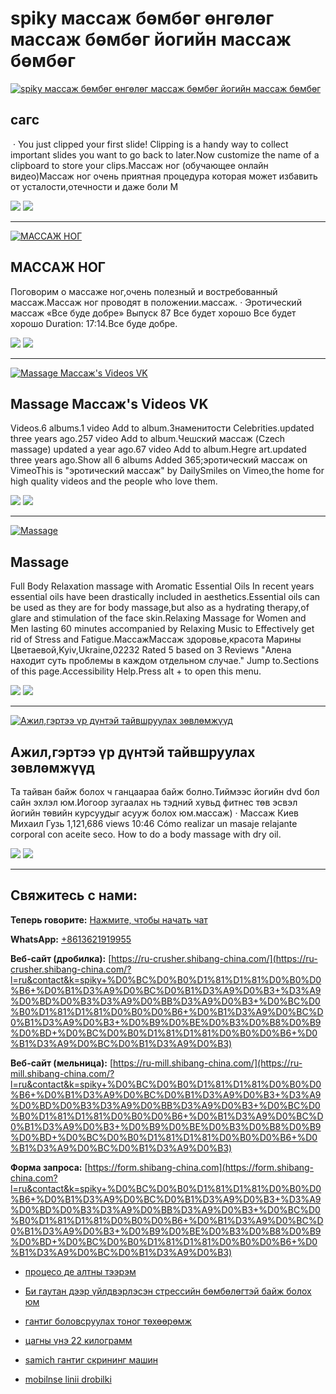 # spiky массаж бөмбөг өнгөлөг массаж бөмбөг йогийн массаж бөмбөг

<a href="https://swt.shibang-china.com/?l=ru&img&k=spiky+%D0%BC%D0%B0%D1%81%D1%81%D0%B0%D0%B6+%D0%B1%D3%A9%D0%BC%D0%B1%D3%A9%D0%B3+%D3%A9%D0%BD%D0%B3%D3%A9%D0%BB%D3%A9%D0%B3+%D0%BC%D0%B0%D1%81%D1%81%D0%B0%D0%B6+%D0%B1%D3%A9%D0%BC%D0%B1%D3%A9%D0%B3+%D0%B9%D0%BE%D0%B3%D0%B8%D0%B9%D0%BD+%D0%BC%D0%B0%D1%81%D1%81%D0%B0%D0%B6+%D0%B1%D3%A9%D0%BC%D0%B1%D3%A9%D0%B3" target="_blank">![spiky массаж бөмбөг өнгөлөг массаж бөмбөг йогийн массаж бөмбөг](http://static.shibang-china.com/all-800x300/108.jpg)</a>

## сагс
&nbsp;&#0183;&#32;You just clipped your first slide! Clipping is a handy way to collect important slides you want to go back to later.Now customize the name of a clipboard to store your clips.Массаж ног (обучающее онлайн видео)Массаж ног очень приятная процедура которая может избавить от усталости,отечности и даже боли М


<a href="https://whatsapp.shibangsoft.com/WhatsApp.php" target="_blank" title="WhatsApp">![](http://static.shibang-china.com/icon/whatsapp.png)</a> <a href="https://swt.shibang-china.com/?l=ru&icon&k=spiky+%D0%BC%D0%B0%D1%81%D1%81%D0%B0%D0%B6+%D0%B1%D3%A9%D0%BC%D0%B1%D3%A9%D0%B3+%D3%A9%D0%BD%D0%B3%D3%A9%D0%BB%D3%A9%D0%B3+%D0%BC%D0%B0%D1%81%D1%81%D0%B0%D0%B6+%D0%B1%D3%A9%D0%BC%D0%B1%D3%A9%D0%B3+%D0%B9%D0%BE%D0%B3%D0%B8%D0%B9%D0%BD+%D0%BC%D0%B0%D1%81%D1%81%D0%B0%D0%B6+%D0%B1%D3%A9%D0%BC%D0%B1%D3%A9%D0%B3" target="_blank">![](http://static.shibang-china.com/icon/chat-ru.png)</a>

---

<a href="https://swt.shibang-china.com/?l=ru&img&k=spiky+%D0%BC%D0%B0%D1%81%D1%81%D0%B0%D0%B6+%D0%B1%D3%A9%D0%BC%D0%B1%D3%A9%D0%B3+%D3%A9%D0%BD%D0%B3%D3%A9%D0%BB%D3%A9%D0%B3+%D0%BC%D0%B0%D1%81%D1%81%D0%B0%D0%B6+%D0%B1%D3%A9%D0%BC%D0%B1%D3%A9%D0%B3+%D0%B9%D0%BE%D0%B3%D0%B8%D0%B9%D0%BD+%D0%BC%D0%B0%D1%81%D1%81%D0%B0%D0%B6+%D0%B1%D3%A9%D0%BC%D0%B1%D3%A9%D0%B3" target="_blank">![МАССАЖ НОГ](http://static.shibang-china.com/all-800x300/1417.jpg)</a>

## МАССАЖ НОГ
Поговорим о массаже ног,очень полезный и востребованный массаж.Массаж ног проводят в положении.массаж.&nbsp;&#0183;&#32;Эротический массаж &#171;Все буде добре&#187; Выпуск 87 Все будет хорошо Все будет хорошо Duration: 17:14.Все буде добре.


<a href="https://whatsapp.shibangsoft.com/WhatsApp.php" target="_blank" title="WhatsApp">![](http://static.shibang-china.com/icon/whatsapp.png)</a> <a href="https://swt.shibang-china.com/?l=ru&icon&k=spiky+%D0%BC%D0%B0%D1%81%D1%81%D0%B0%D0%B6+%D0%B1%D3%A9%D0%BC%D0%B1%D3%A9%D0%B3+%D3%A9%D0%BD%D0%B3%D3%A9%D0%BB%D3%A9%D0%B3+%D0%BC%D0%B0%D1%81%D1%81%D0%B0%D0%B6+%D0%B1%D3%A9%D0%BC%D0%B1%D3%A9%D0%B3+%D0%B9%D0%BE%D0%B3%D0%B8%D0%B9%D0%BD+%D0%BC%D0%B0%D1%81%D1%81%D0%B0%D0%B6+%D0%B1%D3%A9%D0%BC%D0%B1%D3%A9%D0%B3" target="_blank">![](http://static.shibang-china.com/icon/chat-ru.png)</a>

---

<a href="https://swt.shibang-china.com/?l=ru&img&k=spiky+%D0%BC%D0%B0%D1%81%D1%81%D0%B0%D0%B6+%D0%B1%D3%A9%D0%BC%D0%B1%D3%A9%D0%B3+%D3%A9%D0%BD%D0%B3%D3%A9%D0%BB%D3%A9%D0%B3+%D0%BC%D0%B0%D1%81%D1%81%D0%B0%D0%B6+%D0%B1%D3%A9%D0%BC%D0%B1%D3%A9%D0%B3+%D0%B9%D0%BE%D0%B3%D0%B8%D0%B9%D0%BD+%D0%BC%D0%B0%D1%81%D1%81%D0%B0%D0%B6+%D0%B1%D3%A9%D0%BC%D0%B1%D3%A9%D0%B3" target="_blank">![Massage Массаж's Videos VK](http://static.shibang-china.com/all-800x300/1109.jpg)</a>

## Massage Массаж's Videos VK
Videos.6 albums.1 video Add to album.Знаменитости Celebrities.updated three years ago.257 video Add to album.Чешский массаж (Czech massage) updated a year ago.67 video Add to album.Hegre art.updated three years ago.Show all 6 albums Added 365;эротический массаж on VimeoThis is &quot;эротический массаж&quot; by DailySmiles on Vimeo,the home for high quality videos and the people who love them.


<a href="https://whatsapp.shibangsoft.com/WhatsApp.php" target="_blank" title="WhatsApp">![](http://static.shibang-china.com/icon/whatsapp.png)</a> <a href="https://swt.shibang-china.com/?l=ru&icon&k=spiky+%D0%BC%D0%B0%D1%81%D1%81%D0%B0%D0%B6+%D0%B1%D3%A9%D0%BC%D0%B1%D3%A9%D0%B3+%D3%A9%D0%BD%D0%B3%D3%A9%D0%BB%D3%A9%D0%B3+%D0%BC%D0%B0%D1%81%D1%81%D0%B0%D0%B6+%D0%B1%D3%A9%D0%BC%D0%B1%D3%A9%D0%B3+%D0%B9%D0%BE%D0%B3%D0%B8%D0%B9%D0%BD+%D0%BC%D0%B0%D1%81%D1%81%D0%B0%D0%B6+%D0%B1%D3%A9%D0%BC%D0%B1%D3%A9%D0%B3" target="_blank">![](http://static.shibang-china.com/icon/chat-ru.png)</a>

---

<a href="https://swt.shibang-china.com/?l=ru&img&k=spiky+%D0%BC%D0%B0%D1%81%D1%81%D0%B0%D0%B6+%D0%B1%D3%A9%D0%BC%D0%B1%D3%A9%D0%B3+%D3%A9%D0%BD%D0%B3%D3%A9%D0%BB%D3%A9%D0%B3+%D0%BC%D0%B0%D1%81%D1%81%D0%B0%D0%B6+%D0%B1%D3%A9%D0%BC%D0%B1%D3%A9%D0%B3+%D0%B9%D0%BE%D0%B3%D0%B8%D0%B9%D0%BD+%D0%BC%D0%B0%D1%81%D1%81%D0%B0%D0%B6+%D0%B1%D3%A9%D0%BC%D0%B1%D3%A9%D0%B3" target="_blank">![Massage](http://static.shibang-china.com/all-800x300/261.jpg)</a>

## Massage
Full Body Relaxation massage with Aromatic Essential Oils In recent years essential oils have been drastically included in aesthetics.Essential oils can be used as they are for body massage,but also as a hydrating therapy,of glare and stimulation of the face skin.Relaxing Massage for Women and Men lasting 60 minutes accompanied by Relaxing Music to Effectively get rid of Stress and Fatigue.МассажМассаж здоровье,красота Марины Цветаевой,Kyiv,Ukraine,02232 Rated 5 based on 3 Reviews &quot;Алена находит суть проблемы в каждом отдельном случае.&quot; Jump to.Sections of this page.Accessibility Help.Press alt + to open this menu.


<a href="https://whatsapp.shibangsoft.com/WhatsApp.php" target="_blank" title="WhatsApp">![](http://static.shibang-china.com/icon/whatsapp.png)</a> <a href="https://swt.shibang-china.com/?l=ru&icon&k=spiky+%D0%BC%D0%B0%D1%81%D1%81%D0%B0%D0%B6+%D0%B1%D3%A9%D0%BC%D0%B1%D3%A9%D0%B3+%D3%A9%D0%BD%D0%B3%D3%A9%D0%BB%D3%A9%D0%B3+%D0%BC%D0%B0%D1%81%D1%81%D0%B0%D0%B6+%D0%B1%D3%A9%D0%BC%D0%B1%D3%A9%D0%B3+%D0%B9%D0%BE%D0%B3%D0%B8%D0%B9%D0%BD+%D0%BC%D0%B0%D1%81%D1%81%D0%B0%D0%B6+%D0%B1%D3%A9%D0%BC%D0%B1%D3%A9%D0%B3" target="_blank">![](http://static.shibang-china.com/icon/chat-ru.png)</a>

---

<a href="https://swt.shibang-china.com/?l=ru&img&k=spiky+%D0%BC%D0%B0%D1%81%D1%81%D0%B0%D0%B6+%D0%B1%D3%A9%D0%BC%D0%B1%D3%A9%D0%B3+%D3%A9%D0%BD%D0%B3%D3%A9%D0%BB%D3%A9%D0%B3+%D0%BC%D0%B0%D1%81%D1%81%D0%B0%D0%B6+%D0%B1%D3%A9%D0%BC%D0%B1%D3%A9%D0%B3+%D0%B9%D0%BE%D0%B3%D0%B8%D0%B9%D0%BD+%D0%BC%D0%B0%D1%81%D1%81%D0%B0%D0%B6+%D0%B1%D3%A9%D0%BC%D0%B1%D3%A9%D0%B3" target="_blank">![Ажил,гэртээ үр дүнтэй тайвшруулах зөвлөмжүүд](http://static.shibang-china.com/all-800x300/253.jpg)</a>

## Ажил,гэртээ үр дүнтэй тайвшруулах зөвлөмжүүд
Та тайван байж болох ч ганцаараа байж болно.Тиймээс йогийн dvd бол сайн эхлэл юм.Иогоор зугаалах нь тэдний хувьд фитнес төв эсвэл йогийн төвийн курсуудыг асууж болох юм.массаж)&nbsp;&#0183;&#32;Массаж Киев Михаил Гузь 1,121,686 views 10:46 C&#243;mo realizar un masaje relajante corporal con aceite seco. How to do a body massage with dry oil.


<a href="https://whatsapp.shibangsoft.com/WhatsApp.php" target="_blank" title="WhatsApp">![](http://static.shibang-china.com/icon/whatsapp.png)</a> <a href="https://swt.shibang-china.com/?l=ru&icon&k=spiky+%D0%BC%D0%B0%D1%81%D1%81%D0%B0%D0%B6+%D0%B1%D3%A9%D0%BC%D0%B1%D3%A9%D0%B3+%D3%A9%D0%BD%D0%B3%D3%A9%D0%BB%D3%A9%D0%B3+%D0%BC%D0%B0%D1%81%D1%81%D0%B0%D0%B6+%D0%B1%D3%A9%D0%BC%D0%B1%D3%A9%D0%B3+%D0%B9%D0%BE%D0%B3%D0%B8%D0%B9%D0%BD+%D0%BC%D0%B0%D1%81%D1%81%D0%B0%D0%B6+%D0%B1%D3%A9%D0%BC%D0%B1%D3%A9%D0%B3" target="_blank">![](http://static.shibang-china.com/icon/chat-ru.png)</a>

---
## Свяжитесь с нами:

**Теперь говорите:** [Нажмите, чтобы начать чат](https://swt.shibang-china.com?l=ru&contact&k=spiky+%D0%BC%D0%B0%D1%81%D1%81%D0%B0%D0%B6+%D0%B1%D3%A9%D0%BC%D0%B1%D3%A9%D0%B3+%D3%A9%D0%BD%D0%B3%D3%A9%D0%BB%D3%A9%D0%B3+%D0%BC%D0%B0%D1%81%D1%81%D0%B0%D0%B6+%D0%B1%D3%A9%D0%BC%D0%B1%D3%A9%D0%B3+%D0%B9%D0%BE%D0%B3%D0%B8%D0%B9%D0%BD+%D0%BC%D0%B0%D1%81%D1%81%D0%B0%D0%B6+%D0%B1%D3%A9%D0%BC%D0%B1%D3%A9%D0%B3)

**WhatsApp:**  [+8613621919955](https://whatsapp.shibangsoft.com/WhatsApp.php)

**Веб-сайт (дробилка):** [https://ru-crusher.shibang-china.com/](https://ru-crusher.shibang-china.com/?l=ru&contact&k=spiky+%D0%BC%D0%B0%D1%81%D1%81%D0%B0%D0%B6+%D0%B1%D3%A9%D0%BC%D0%B1%D3%A9%D0%B3+%D3%A9%D0%BD%D0%B3%D3%A9%D0%BB%D3%A9%D0%B3+%D0%BC%D0%B0%D1%81%D1%81%D0%B0%D0%B6+%D0%B1%D3%A9%D0%BC%D0%B1%D3%A9%D0%B3+%D0%B9%D0%BE%D0%B3%D0%B8%D0%B9%D0%BD+%D0%BC%D0%B0%D1%81%D1%81%D0%B0%D0%B6+%D0%B1%D3%A9%D0%BC%D0%B1%D3%A9%D0%B3)

**Веб-сайт (мельница):** [https://ru-mill.shibang-china.com/](https://ru-mill.shibang-china.com/?l=ru&contact&k=spiky+%D0%BC%D0%B0%D1%81%D1%81%D0%B0%D0%B6+%D0%B1%D3%A9%D0%BC%D0%B1%D3%A9%D0%B3+%D3%A9%D0%BD%D0%B3%D3%A9%D0%BB%D3%A9%D0%B3+%D0%BC%D0%B0%D1%81%D1%81%D0%B0%D0%B6+%D0%B1%D3%A9%D0%BC%D0%B1%D3%A9%D0%B3+%D0%B9%D0%BE%D0%B3%D0%B8%D0%B9%D0%BD+%D0%BC%D0%B0%D1%81%D1%81%D0%B0%D0%B6+%D0%B1%D3%A9%D0%BC%D0%B1%D3%A9%D0%B3)

**Форма запроса:** [https://form.shibang-china.com](https://form.shibang-china.com?l=ru&contact&k=spiky+%D0%BC%D0%B0%D1%81%D1%81%D0%B0%D0%B6+%D0%B1%D3%A9%D0%BC%D0%B1%D3%A9%D0%B3+%D3%A9%D0%BD%D0%B3%D3%A9%D0%BB%D3%A9%D0%B3+%D0%BC%D0%B0%D1%81%D1%81%D0%B0%D0%B6+%D0%B1%D3%A9%D0%BC%D0%B1%D3%A9%D0%B3+%D0%B9%D0%BE%D0%B3%D0%B8%D0%B9%D0%BD+%D0%BC%D0%B0%D1%81%D1%81%D0%B0%D0%B6+%D0%B1%D3%A9%D0%BC%D0%B1%D3%A9%D0%B3)

* [процесо де алтны тээрэм](../126/%D0%BF%D1%80%D0%BE%D1%86%D0%B5%D1%81%D0%BE%20%D0%B4%D0%B5%20%D0%B0%D0%BB%D1%82%D0%BD%D1%8B%20%D1%82%D1%8D%D1%8D%D1%80%D1%8D%D0%BC.md)

* [Би гаутан дээр үйлдвэрлэсэн стрессийн бөмбөлөгтэй байж болох юм](../127/%D0%91%D0%B8%20%D0%B3%D0%B0%D1%83%D1%82%D0%B0%D0%BD%20%D0%B4%D1%8D%D1%8D%D1%80%20%D2%AF%D0%B9%D0%BB%D0%B4%D0%B2%D1%8D%D1%80%D0%BB%D1%8D%D1%81%D1%8D%D0%BD%20%D1%81%D1%82%D1%80%D0%B5%D1%81%D1%81%D0%B8%D0%B9%D0%BD%20%D0%B1%D3%A9%D0%BC%D0%B1%D3%A9%D0%BB%D3%A9%D0%B3%D1%82%D1%8D%D0%B9%20%D0%B1%D0%B0%D0%B9%D0%B6%20%D0%B1%D0%BE%D0%BB%D0%BE%D1%85%20%D1%8E%D0%BC.md)

* [гантиг боловсруулах тоног төхөөрөмж](../128/%D0%B3%D0%B0%D0%BD%D1%82%D0%B8%D0%B3%20%D0%B1%D0%BE%D0%BB%D0%BE%D0%B2%D1%81%D1%80%D1%83%D1%83%D0%BB%D0%B0%D1%85%20%D1%82%D0%BE%D0%BD%D0%BE%D0%B3%20%D1%82%D3%A9%D1%85%D3%A9%D3%A9%D1%80%D3%A9%D0%BC%D0%B6.md)

* [цагны үнэ 22 килограмм](../127/%D1%86%D0%B0%D0%B3%D0%BD%D1%8B%20%D2%AF%D0%BD%D1%8D%2022%20%D0%BA%D0%B8%D0%BB%D0%BE%D0%B3%D1%80%D0%B0%D0%BC%D0%BC.md)

* [samich гантиг скрининг машин](../127/samich%20%D0%B3%D0%B0%D0%BD%D1%82%D0%B8%D0%B3%20%D1%81%D0%BA%D1%80%D0%B8%D0%BD%D0%B8%D0%BD%D0%B3%20%D0%BC%D0%B0%D1%88%D0%B8%D0%BD.md)

* [mobilnse linii drobilki](../126/mobilnse%20linii%20drobilki.md)